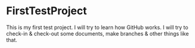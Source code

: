 # FirstTestProject
This is my first test project. I will try to learn how GitHub works. I will try to check-in &amp; check-out some documents, make branches &amp; other things like that. 
